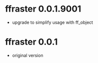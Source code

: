 # ffraster 0.0.1.9001

* upgrade to simplify usage with ff_object


# ffraster 0.0.1

* original version


